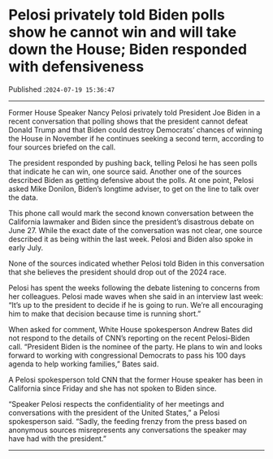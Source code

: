 # Pelosi privately told Biden polls show he cannot win and will take down the House; Biden responded with defensiveness

Published :`2024-07-19 15:36:47`

---

Former House Speaker Nancy Pelosi privately told President Joe Biden in a recent conversation that polling shows that the president cannot defeat Donald Trump and that Biden could destroy Democrats’ chances of winning the House in November if he continues seeking a second term, according to four sources briefed on the call.

The president responded by pushing back, telling Pelosi he has seen polls that indicate he can win, one source said. Another one of the sources described Biden as getting defensive about the polls. At one point, Pelosi asked Mike Donilon, Biden’s longtime adviser, to get on the line to talk over the data.

This phone call would mark the second known conversation between the California lawmaker and Biden since the president’s disastrous debate on June 27. While the exact date of the conversation was not clear, one source described it as being within the last week. Pelosi and Biden also spoke in early July.

None of the sources indicated whether Pelosi told Biden in this conversation that she believes the president should drop out of the 2024 race.

Pelosi has spent the weeks following the debate listening to concerns from her colleagues. Pelosi made waves when she said in an interview last week: “It’s up to the president to decide if he is going to run. We’re all encouraging him to make that decision because time is running short.”

When asked for comment, White House spokesperson Andrew Bates did not respond to the details of CNN’s reporting on the recent Pelosi-Biden call. “President Biden is the nominee of the party. He plans to win and looks forward to working with congressional Democrats to pass his 100 days agenda to help working families,” Bates said.

A Pelosi spokesperson told CNN that the former House speaker has been in California since Friday and she has not spoken to Biden since.

“Speaker Pelosi respects the confidentiality of her meetings and conversations with the president of the United States,” a Pelosi spokesperson said. “Sadly, the feeding frenzy from the press based on anonymous sources misrepresents any conversations the speaker may have had with the president.”

---


